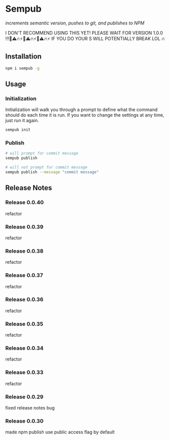 # Sempub
*increments semantic version, pushes to git, and publishes to NPM*

I DON'T RECOMMEND USING THIS YET! PLEASE WAIT FOR VERSION 1.0.0 !!!🚨⚠️🔥⚡🚨⚠️🔥⚡🚨⚠️🔥⚡
IF YOU DO YOUR S WILL POTENTIALLY BREAK LOL 🔥

## Installation

```bash
npm i sempub -g
```

## Usage


### Initialization

Initialization will walk you through a prompt to define what the command should do each time it is run. If you want to change the settings at any time, just run it again.

```bash
sempub init
```

### Publish

```bash
# will prompt for commit message
sempub publish

# will not prompt for commit message
sempub publish --message "commit message"
```

## Release Notes

### Release 0.0.40

refactor


### Release 0.0.39

refactor


### Release 0.0.38

refactor



### Release 0.0.37

refactor


### Release 0.0.36

refactor


### Release 0.0.35

refactor


### Release 0.0.34

refactor


### Release 0.0.33

refactor


### Release 0.0.29

fixed release notes bug

### Release 0.0.30

made npm publish use public access flag by default
